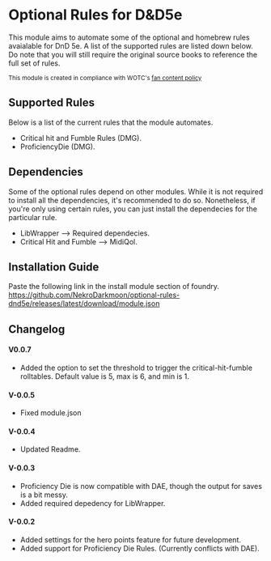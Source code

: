 # Optional Rules for D&D5e

This module aims to automate some of the optional and homebrew rules avaialable for DnD 5e. A list of the supported rules are listed down below. Do note that you will still require the original source books to reference the full set of rules.


<sub>This module is created in compliance with WOTC's [fan content policy](https://company.wizards.com/en/legal/fancontentpolicy) </sub>

## Supported Rules
Below is a list of the current rules that the module automates.
- Critical hit and Fumble Rules (DMG).
- ProficiencyDie (DMG).


## Dependencies
Some of the optional rules depend on other modules. While it is not required to install all the dependencies, it's recommended to do so. Nonetheless, if you're only using certain rules, you can just install the dependecies for the particular rule.

- LibWrapper --> Required dependecies.
- Critical Hit and Fumble --> MidiQol.


## Installation Guide
Paste the following link in the install module section of foundry.
https://github.com/NekroDarkmoon/optional-rules-dnd5e/releases/latest/download/module.json


## Changelog

#### V0.0.7
- Added the option to set the threshold to trigger the critical-hit-fumble rolltables. Default value is 5, max is 6, and min is 1.

#### V-0.0.5
- Fixed module.json

#### V-0.0.4
- Updated Readme.

#### V-0.0.3
- Proficiency Die is now compatible with DAE, though the output for saves is a bit messy.
- Added required depedency for LibWrapper. 

#### V-0.0.2
- Added settings for the hero points feature for future development.
- Added support for Proficiency Die Rules. (Currently conflicts with DAE).